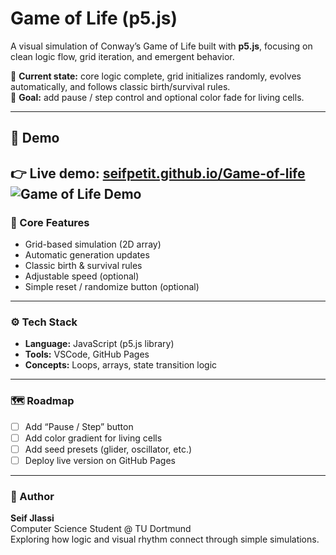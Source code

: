 # Game of Life (p5.js)

A visual simulation of Conway’s Game of Life built with **p5.js**, focusing on clean logic flow, grid iteration, and emergent behavior.

🌱 **Current state:** core logic complete, grid initializes randomly, evolves automatically, and follows classic birth/survival rules.  
🎯 **Goal:** add pause / step control and optional color fade for living cells.

---
## 🎥 Demo

👉 **Live demo:** [seifpetit.github.io/Game-of-life](seifpetit.github.io/Game-of-life)
![Game of Life Demo](demo.gif)  
---

### 🧠 Core Features
- Grid-based simulation (2D array)  
- Automatic generation updates  
- Classic birth & survival rules  
- Adjustable speed (optional)  
- Simple reset / randomize button (optional)

---

### ⚙️ Tech Stack
- **Language:** JavaScript (p5.js library)  
- **Tools:** VSCode, GitHub Pages  
- **Concepts:** Loops, arrays, state transition logic  

---

### 🗺️ Roadmap
- [ ] Add “Pause / Step” button  
- [ ] Add color gradient for living cells  
- [ ] Add seed presets (glider, oscillator, etc.)  
- [ ] Deploy live version on GitHub Pages  

---

### 👤 Author
**Seif Jlassi**  
Computer Science Student @ TU Dortmund  
Exploring how logic and visual rhythm connect through simple simulations.
